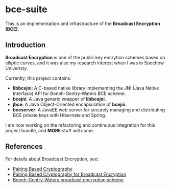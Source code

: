 bce-suite
=========

This is an implementation and infrastructure of the **Broadcast Encryption (BCE)**.

## Introduction

**Broadcast Encryption** is one of the public key encrytion schemes based on elliptic
curves, and it was also my research interest when I was in Soochow Univeristy.

Currently, this project contains:

* **libbcejni**: A C-based native library implementing the JNI (Java Native Interface) API for Boneh-Gentry-Waters BCE scheme.
* **bcejni**: A Java generic wrapper of **libbcejni**.
* **jbce**: A Java Object-Oriented encapsulation of **bcejni**.
* **bceserver**: A JavaEE web server for securely managing and distributing BCE private keys with Hibernate and Spring.

I am now working on the refactoring and continuous integration for this project bundle, and **MORE** stuff will come.


## References

For details about Broadcast Encryption, see:

* [Pairing Based Cryptography](http://crypto.stanford.edu/pbc/)
* [Pairing Based Cryptography for Broadcast Encryption](http://crypto.stanford.edu/pbc/bce/)
* [Boneh-Gentry-Waters broadcast encryption scheme](http://crypto.stanford.edu/~dabo/abstracts/broadcast.html)
